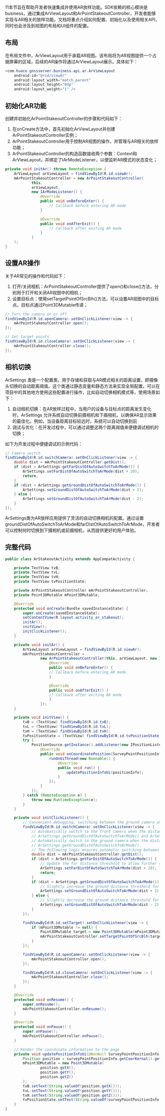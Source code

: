 11本节旨在帮助开发者快速集成并使用AR放样功能。SDK依赖的核心模块是business，通过集成ArViewLayout和ArPointStakeoutController，开发者能够实现与AR相关的放样功能。文档将重点介绍如何配置、初始化以及使用相关API，同时也会涉及到视图的布局和UI组件的配置。

## 布局

在布局文件中，ArViewLayout用于承载AR视图。该布局将为AR视图提供一个占据屏幕的区域，后续的AR操作将通过ArViewLayout展示。具体如下：

```java
<com.huace.gnssserver.business.api.ar.ArViewLayout
    android:id="@+id/viewAr"
    android:layout_width="match_parent"
    android:layout_height="0dp"
    android:layout_weight="1" />
```

## 初始化AR功能

创建并初始化ArPointStakeoutController的步骤和代码如下：

1. 在onCreate方法中，首先初始化ArViewLayout并创建ArPointStakeoutController实例；
2. ArPointStakeoutController用于控制AR视图的操作，并管理与AR相关的放样功能；
3. ArPointStakeoutController的构造函数接收两个参数：Context和ArViewLayout，并绑定了IArModeListener，以便监听AR模式的状态变化；

```java
private void initAr() throws RemoteException {
    ArViewLayout arViewLayout = findViewById(R.id.viewAr);
    mArPointStakeoutController = new ArPointStakeoutController(
            this, 
            arViewLayout, 
            new IArModeListener() {
                @Override
                public void onBeforeEnter() {
                    // Callback before entering AR mode
                }

                @Override
                public void onAfterExit() {
                    // Callback after exiting AR mode
                }
            }
    );
}
```

## 设置AR操作

关于AR常见的操作和代码如下：

1. 打开/关闭相机：ArPointStakeoutController提供了open()和close()方法，分别用于打开和关闭AR视图中的相机；
2. 设置目标点：使用setTargetPointOfSrcBlh()方法，可以设置AR视图中的目标点。目标点通过Point3DMutable传递；

```java
// Turn the camera on or off
findViewById(R.id.openCamera).setOnClickListener(view -> {
    mArPointStakeoutController.open();
});

// Set target points
findViewById(R.id.closeCamera).setOnClickListener(view -> {
    mArPointStakeoutController.close();
});
```

## 相机切换 

ArSettings 类是一个配置类，用于存储和获取与AR模式相关的距离设置，即摄像头切换的自动距离阈值。这个类通过静态变量和静态方法来实现全局配置，可以在项目中的其他地方使用这些配置进行操作，比如自动切换相机模式等，使用场景如下：

1. 自动相机切换：在AR放样过程中，当用户的设备与目标点的距离发生变化时，ArSettings 允许系统自动切换前摄相机和下摄相机，以确保AR显示效果的最佳化。例如，当设备距离目标较远时，系统可以自动切换到前
2. 调试与优化：在开发过程中，可以通过调整这两个距离阈值来便捷调试相机的切换；

如下为开发过程中便捷调试的示例代码：

```java
// Camera switch
findViewById(R.id.switchCamera).setOnClickListener(view -> {
    double dist = mArPointStakeoutController.getDist();
    if (dist > ArSettings.getFarDistOfAutoSwitchToArMode()) {
        ArSettings.setFarDistOfAutoSwitchToArMode(dist + 20);
        return;
    }
    if (dist > ArSettings.getGroundDistOfAutoSwitchToArMode()) {
        ArSettings.setGroundDistOfAutoSwitchToArMode(dist + 2);
    } else {
        ArSettings.setGroundDistOfAutoSwitchToArMode(dist - 2);
    }
});
```

ArSettings类为AR放样应用提供了灵活的自动切换相机的配置。通过设置groundDistOfAutoSwitchToArMode和farDistOfAutoSwitchToArMode，开发者可以控制何时切换到下摄相机或前摄相机，从而提供更好的用户体验。

## 完整代码

```java
public class ArStakeoutActivity extends AppCompatActivity {

    private TextView tvB;
    private TextView tvL;
    private TextView tvH;
    private TextView tvPositionState;

    private ArPointStakeoutController mArPointStakeoutController;
    private Point3DMutable mPoint3DMutable;

    @Override
    protected void onCreate(Bundle savedInstanceState) {
        super.onCreate(savedInstanceState);
        setContentView(R.layout.activity_ar_stakeout);
        initAr();
        initView();
        initClickListener();
    }

    private void initAr() {
        ArViewLayout arViewLayout = findViewById(R.id.viewAr);
        mArPointStakeoutController =
                new ArPointStakeoutController(this, arViewLayout, new IArModeListener() {
                    @Override
                    public void onBeforeEnter() {
                    // Callback before entering AR mode
                    }

                    @Override
                    public void onAfterExit() {
                    // Callback after exiting AR mode
                    }
                });
    }

    private void initView() {
        tvB = (TextView) findViewById(R.id.tvB);
        tvL = (TextView) findViewById(R.id.tvL);
        tvH = (TextView) findViewById(R.id.tvH);
        tvPositionState = (TextView) findViewById(R.id.tvPositionState);
        try {
            PositionSource.getInstance().addListener(new IPositionListener.Stub() {
                @Override
                public void onCoordinatePosition(SurveyPointPositionInfo positionInfo) {
                    runOnUiThread(new Runnable() {
                        @Override
                        public void run() {
                            updatePositionInfoUi(positionInfo);
                        }
                    });
                }
            });
        } catch (RemoteException e) {
            throw new RuntimeException(e);
        }
    }

    private void initClickListener() {
        // Convenient debugging, switching between the ground camera and the front camera with one click
        findViewById(R.id.switchCamera).setOnClickListener(view -> {
            // Automatically switch to the front camera when the distance is between
            // ArSettings.getGroundDistOfAutoSwitchToArMode() and ArSettings.getFarDistOfAutoSwitchToArMode().
            // Automatically switch to the ground camera when the distance is less than
            // ArSettings.getGroundDistOfAutoSwitchToArMode().
            // The following logic ensures automatic switching between the ground camera and the front camera.
            double dist = mArPointStakeoutController.getDist();
            if (dist > ArSettings.getFarDistOfAutoSwitchToArMode()) {
                // Update the far distance threshold to allow further switching when the distance increases
                ArSettings.setFarDistOfAutoSwitchToArMode(dist + 20);
                return;
            }
            if (dist > ArSettings.getGroundDistOfAutoSwitchToArMode()) {
                // Slightly increase the ground distance threshold for smoother switching
                ArSettings.setGroundDistOfAutoSwitchToArMode(dist + 2);
            } else {
                // Slightly decrease the ground distance threshold for smoother switching
                ArSettings.setGroundDistOfAutoSwitchToArMode(dist - 2);
            }
        });

        findViewById(R.id.setTarget).setOnClickListener(view -> {
            if (mPoint3DMutable != null) {
                Point3DMutable target = new Point3DMutable(mPoint3DMutable);
                mArPointStakeoutController.setTargetPointOfSrcBlh(target);
            }
        });

        findViewById(R.id.openCamera).setOnClickListener(view -> {
            mArPointStakeoutController.open();
        });

        findViewById(R.id.closeCamera).setOnClickListener(view -> {
            mArPointStakeoutController.close();
        });
    }

    @Override
    protected void onResume() {
        super.onResume();
        mArPointStakeoutController.onResume();
    }

    @Override
    protected void onPause() {
        super.onPause();
        mArPointStakeoutController.onPause();
    }

    // Render the coordinate information to the page
    private void updatePositionInfoUi(@NonNull SurveyPointPositionInfo surveyPointPositionInfo) {
        Position position = surveyPointPositionInfo.getCoorKernal().getWgsBlh();
        mPoint3DMutable = new Point3DMutable(
                position.getX(),
                position.getY(),
                position.getZ()
        );
        tvB.setText(String.valueOf(position.getX()));
        tvL.setText(String.valueOf(position.getY()));
        tvH.setText(String.valueOf(position.getZ()));
        tvPositionState.setText(String.valueOf(surveyPointPositionInfo.getSolveStatus().getValue()));
    }
}
```

